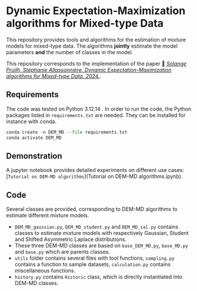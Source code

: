 # Dynamic Expectation-Maximization algorithms for Mixed-type Data

This repository provides tools and algorithms for the estimation of mixture models for mixed-type data. The algorithms **jointly** estimate the model parameters **and** the number of classes in the model.

This repository corresponds to the implementation of the paper 📄  *[Solange Pruilh, Stéphanie Allassonnière. Dynamic Expectation-Maximization algorithms for Mixed-type Data. 2024.](https://hal.science/hal-04510689)*.


## Requirements

The code was tested on Python 3.12.14 . In order to run the code, the Python packages listed in `requirements.txt` are needed. They can be installed for instance with conda.

```python
conda create -n DEM_MD --file requirements.txt
conda activate DEM_MD
```

## Demonstration 

A jupyter notebook provides detailed experiments on different use cases: [`Tutorial on DEM-MD algorithms`](Tutorial on DEM-MD algorithms.ipynb). 

## Code

Several classes are provided, corresponding to DEM-MD algorithms to estimate different mixture models.

- `DEM_MD_gaussian.py`, `DEM_MD_student.py` and `DEM_MD_sal.py` contains classes to estimate mixture models with respectively Gaussian, Student and Shifted Asymmetric Laplace distributions.
- These three DEM-MD classes are based on `base_DEM_MD.py`, `base_MD.py` and `base.py` which are parents classes. 
- `utils` folder contains several files with tool functions, `sampling.py` contains a function to sample datasets, `calculation.py` contains miscellaneous functions.
- `history.py` contains `Historic` class, which is directly instantiated into DEM-MD classes.